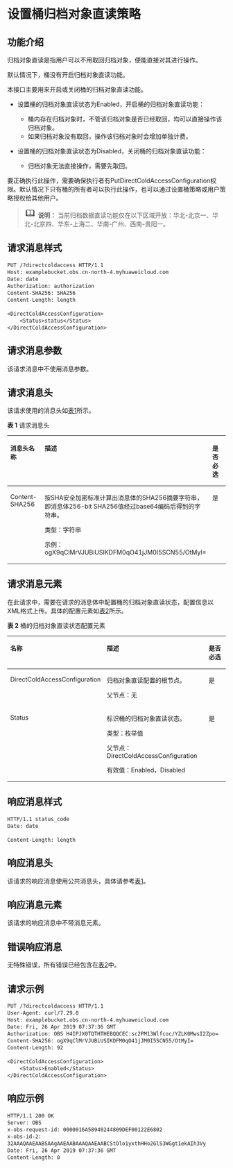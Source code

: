 # 设置桶归档对象直读策略<a name="obs_04_0065"></a>

## 功能介绍<a name="section5584184924715"></a>

归档对象直读是指用户可以不用取回归档对象，便能直接对其进行操作。

默认情况下，桶没有开启归档对象直读功能。

本接口主要用来开启或关闭桶的归档对象直读功能。

-   设置桶的归档对象直读状态为Enabled，开启桶的归档对象直读功能：
    -   桶内存在归档对象时，不管该归档对象是否已经取回，均可以直接操作该归档对象。
    -   如果归档对象没有取回，操作该归档对象时会增加单独计费。

-   设置桶的归档对象直读状态为Disabled，关闭桶的归档对象直读功能：
    -   归档对象无法直接操作，需要先取回。


要正确执行此操作，需要确保执行者有PutDirectColdAccessConfiguration权限。默认情况下只有桶的所有者可以执行此操作，也可以通过设置桶策略或用户策略授权给其他用户。

>![](public_sys-resources/icon-note.gif) **说明：** 
>当前归档数据直读功能仅在以下区域开放：华北-北京一、华北-北京四、华东-上海二、华南-广州、西南-贵阳一。

## 请求消息样式<a name="section31076456"></a>

```
PUT /?directcoldaccess HTTP/1.1 
Host: examplebucket.obs.cn-north-4.myhuaweicloud.com
Date: date
Authorization: authorization
Content-SHA256: SHA256
Content-Length: length

<DirectColdAccessConfiguration>     
    <Status>status</Status> 
</DirectColdAccessConfiguration>

```

## 请求消息参数<a name="section11252648"></a>

该请求消息中不使用消息参数。

## 请求消息头<a name="section34164974"></a>

该请求使用的消息头如[表1](#table436706591789)所示。

**表 1**  请求消息头

<a name="table436706591789"></a>
<table><thead align="left"><tr id="row8434645"><th class="cellrowborder" valign="top" width="22.220000000000002%" id="mcps1.2.4.1.1"><p id="p12117621"><a name="p12117621"></a><a name="p12117621"></a>消息头名称</p>
</th>
<th class="cellrowborder" valign="top" width="53.54%" id="mcps1.2.4.1.2"><p id="p42003254"><a name="p42003254"></a><a name="p42003254"></a>描述</p>
</th>
<th class="cellrowborder" valign="top" width="24.240000000000002%" id="mcps1.2.4.1.3"><p id="p46820415"><a name="p46820415"></a><a name="p46820415"></a>是否必选</p>
</th>
</tr>
</thead>
<tbody><tr id="row34357305"><td class="cellrowborder" valign="top" width="22.220000000000002%" headers="mcps1.2.4.1.1 "><p id="p31478348"><a name="p31478348"></a><a name="p31478348"></a>Content-SHA256</p>
</td>
<td class="cellrowborder" valign="top" width="53.54%" headers="mcps1.2.4.1.2 "><p id="p1840424213141"><a name="p1840424213141"></a><a name="p1840424213141"></a>按SHA安全加密标准计算出消息体的SHA256摘要字符串，即消息体256-bit SHA256值经过base64编码后得到的字符串。</p>
<p id="p2040484212146"><a name="p2040484212146"></a><a name="p2040484212146"></a>类型：字符串</p>
<p id="p124041242131412"><a name="p124041242131412"></a><a name="p124041242131412"></a>示例：ogX9qClMrVJUBiUSIKDFM0qO41jJM0I5SCN55/OtMyI=</p>
</td>
<td class="cellrowborder" valign="top" width="24.240000000000002%" headers="mcps1.2.4.1.3 "><p id="p54356006"><a name="p54356006"></a><a name="p54356006"></a>是</p>
</td>
</tr>
</tbody>
</table>

## 请求消息元素<a name="section39049314"></a>

在此请求中，需要在请求的消息体中配置桶的归档对象直读状态，配置信息以XML格式上传。具体的配置元素如[表2](#d0e7246)所示。

**表 2**  桶的归档对象直读状态配置元素

<a name="d0e7246"></a>
<table><thead align="left"><tr id="row52104816"><th class="cellrowborder" valign="top" width="33.67%" id="mcps1.2.4.1.1"><p id="p59740538"><a name="p59740538"></a><a name="p59740538"></a><strong id="b793932"><a name="b793932"></a><a name="b793932"></a>名称</strong></p>
</th>
<th class="cellrowborder" valign="top" width="51.019999999999996%" id="mcps1.2.4.1.2"><p id="p64308536"><a name="p64308536"></a><a name="p64308536"></a><strong id="b41905916"><a name="b41905916"></a><a name="b41905916"></a>描述</strong></p>
</th>
<th class="cellrowborder" valign="top" width="15.310000000000002%" id="mcps1.2.4.1.3"><p id="p38936003"><a name="p38936003"></a><a name="p38936003"></a><strong id="b14879713"><a name="b14879713"></a><a name="b14879713"></a>是否必选</strong></p>
</th>
</tr>
</thead>
<tbody><tr id="row64406127"><td class="cellrowborder" valign="top" width="33.67%" headers="mcps1.2.4.1.1 "><p id="p49513773"><a name="p49513773"></a><a name="p49513773"></a>DirectColdAccessConfiguration</p>
</td>
<td class="cellrowborder" valign="top" width="51.019999999999996%" headers="mcps1.2.4.1.2 "><p id="p51192643"><a name="p51192643"></a><a name="p51192643"></a>归档对象直读配置的根节点。</p>
<p id="p58080607"><a name="p58080607"></a><a name="p58080607"></a>父节点：无</p>
</td>
<td class="cellrowborder" valign="top" width="15.310000000000002%" headers="mcps1.2.4.1.3 "><p id="p6908717"><a name="p6908717"></a><a name="p6908717"></a>是</p>
</td>
</tr>
<tr id="row62178457"><td class="cellrowborder" valign="top" width="33.67%" headers="mcps1.2.4.1.1 "><p id="p3290281"><a name="p3290281"></a><a name="p3290281"></a>Status</p>
</td>
<td class="cellrowborder" valign="top" width="51.019999999999996%" headers="mcps1.2.4.1.2 "><p id="p65186226"><a name="p65186226"></a><a name="p65186226"></a>标识桶的归档对象直读状态。</p>
<p id="p49805123"><a name="p49805123"></a><a name="p49805123"></a>类型：枚举值</p>
<p id="p45592923"><a name="p45592923"></a><a name="p45592923"></a>父节点：DirectColdAccessConfiguration</p>
<p id="p7683123"><a name="p7683123"></a><a name="p7683123"></a>有效值：Enabled，Disabled</p>
</td>
<td class="cellrowborder" valign="top" width="15.310000000000002%" headers="mcps1.2.4.1.3 "><p id="p18353199"><a name="p18353199"></a><a name="p18353199"></a>是</p>
</td>
</tr>
</tbody>
</table>

## 响应消息样式<a name="section15899509"></a>

```
HTTP/1.1 status_code
Date: date

Content-Length: length
```

## 响应消息头<a name="section8877856"></a>

该请求的响应消息使用公共消息头，具体请参考[表1](返回结果.md#d0e686)。

## 响应消息元素<a name="section12791844"></a>

该请求的响应消息中不带消息元素。

## 错误响应消息<a name="section48017739"></a>

无特殊错误，所有错误已经包含在[表2](错误码.md#d0e843)中。

## 请求示例<a name="section14482163815396"></a>

```
PUT /?directcoldaccess HTTP/1.1
User-Agent: curl/7.29.0
Host: examplebucket.obs.cn-north-4.myhuaweicloud.com
Date: Fri, 26 Apr 2019 07:37:36 GMT
Authorization: OBS H4IPJX0TQTHTHEBQQCEC:sc2PM13Wlfcoc/YZLK0MwsI2Zpo=
Content-SHA256: ogX9qClMrVJUBiUSIKDFM0qO41jJM0I5SCN55/OtMyI=
Content-Length: 92

<DirectColdAccessConfiguration>
    <Status>Enabled</Status>
</DirectColdAccessConfiguration>
```

## 响应示例<a name="section76081155815"></a>

```
HTTP/1.1 200 OK
Server: OBS
x-obs-request-id: 0000016A58940244809DEF00122E6802
x-obs-id-2: 32AAAQAAEAABSAAgAAEAABAAAQAAEAABCStOlo1yxthHHo2GlS3WGgt1ekAIh3Vy
Date: Fri, 26 Apr 2019 07:37:36 GMT
Content-Length: 0
```


